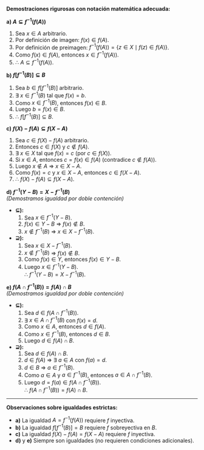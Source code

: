 **Demostraciones rigurosas con notación matemática adecuada:**

**a) $A \subseteq f^{-1}(f(A))$**  
1. Sea $x \in A$ arbitrario.  
2. Por definición de imagen: $f(x) \in f(A)$.  
3. Por definición de preimagen: $f^{-1}(f(A)) = \{ z \in X \mid f(z) \in f(A) \}$.  
4. Como $f(x) \in f(A)$, entonces $x \in f^{-1}(f(A))$.  
5. ∴ $A \subseteq f^{-1}(f(A))$.  

**b) $f[f^{-1}(B)] \subseteq B$**  
1. Sea $b \in f[f^{-1}(B)]$ arbitrario.  
2. ∃ $x \in f^{-1}(B)$ tal que $f(x) = b$.  
3. Como $x \in f^{-1}(B)$, entonces $f(x) \in B$.  
4. Luego $b = f(x) \in B$.  
5. ∴ $f[f^{-1}(B)] \subseteq B$.  

**c) $f(X)-f(A) \subseteq f(X-A)$**  
1. Sea $c \in f(X)-f(A)$ arbitrario.  
2. Entonces $c \in f(X)$ y $c \notin f(A)$.  
3. ∃ $x \in X$ tal que $f(x) = c$ (por $c \in f(X)$).  
4. Si $x \in A$, entonces $c = f(x) \in f(A)$ (contradice $c \notin f(A)$).  
5. Luego $x \notin A$ ⇒ $x \in X-A$.  
6. Como $f(x) = c$ y $x \in X-A$, entonces $c \in f(X-A)$.  
7. ∴ $f(X)-f(A) \subseteq f(X-A)$.  

**d) $f^{-1}(Y - B) = X - f^{-1}(B)$**  
*(Demostramos igualdad por doble contención)*  
- **$\subseteq$):**  
  1. Sea $x \in f^{-1}(Y - B)$.  
  2. $f(x) \in Y - B$ ⇒ $f(x) \notin B$.  
  3. $x \notin f^{-1}(B)$ ⇒ $x \in X - f^{-1}(B)$.  
- **$\supseteq$):**  
  1. Sea $x \in X - f^{-1}(B)$.  
  2. $x \notin f^{-1}(B)$ ⇒ $f(x) \notin B$.  
  3. Como $f(x) \in Y$, entonces $f(x) \in Y - B$.  
  4. Luego $x \in f^{-1}(Y - B)$.  
∴ $f^{-1}(Y - B) = X - f^{-1}(B)$.  

**e) $f(A \cap f^{-1}(B)) = f(A) \cap B$**  
*(Demostramos igualdad por doble contención)*  
- **$\subseteq$):**  
  1. Sea $d \in f(A \cap f^{-1}(B))$.  
  2. ∃ $x \in A \cap f^{-1}(B)$ con $f(x) = d$.  
  3. Como $x \in A$, entonces $d \in f(A)$.  
  4. Como $x \in f^{-1}(B)$, entonces $d \in B$.  
  5. Luego $d \in f(A) \cap B$.  
- **$\supseteq$):**  
  1. Sea $d \in f(A) \cap B$.  
  2. $d \in f(A)$ ⇒ ∃ $a \in A$ con $f(a) = d$.  
  3. $d \in B$ ⇒ $a \in f^{-1}(B)$.  
  4. Como $a \in A$ y $a \in f^{-1}(B)$, entonces $a \in A \cap f^{-1}(B)$.  
  5. Luego $d = f(a) \in f(A \cap f^{-1}(B))$.  
∴ $f(A \cap f^{-1}(B)) = f(A) \cap B$.  

---

**Observaciones sobre igualdades estrictas:**  
- **a)** La igualdad $A = f^{-1}(f(A))$ requiere $f$ inyectiva.  
- **b)** La igualdad $f[f^{-1}(B)] = B$ requiere $f$ sobreyectiva en $B$.  
- **c)** La igualdad $f(X)-f(A) = f(X-A)$ requiere $f$ inyectiva.  
- **d)** y **e)** Siempre son igualdades (no requieren condiciones adicionales).